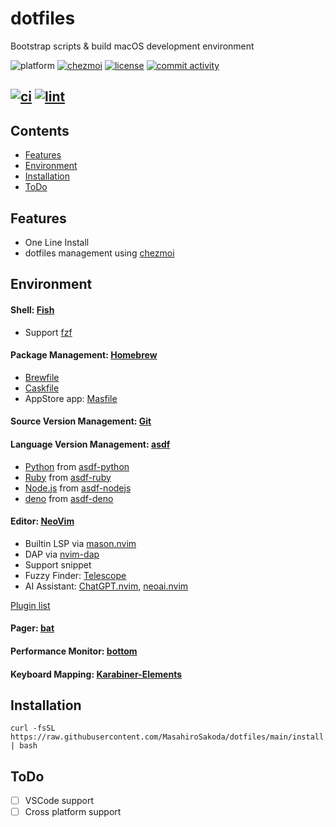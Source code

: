 # dotfiles
Bootstrap scripts & build macOS development environment

![platform](https://img.shields.io/badge/Platform-macOS-blue.svg)
[![chezmoi][chezmoi-badge]][chezmoi-website]
[![license][license-badge]][license-file]
[![commit activity](https://img.shields.io/github/commit-activity/m/MasahiroSakoda/dotfiles)](https://github.com/MasahiroSakoda/dotfiles/graphs/commit-activity)

[chezmoi-website]: https://github.com/twpayne/chezmoi
[chezmoi-badge]: https://img.shields.io/badge/Powered%20by-chezmoi-blue.svg
[license-badge]: https://img.shields.io/github/license/MasahiroSakoda/dotfiles
[license-file]: https://github.com/MasahiroSakoda/dotfiles/blob/main/LICENSE
[![ci](https://github.com/MasahiroSakoda/dotfiles/actions/workflows/ci.yml/badge.svg)](https://github.com/MasahiroSakoda/dotfiles/actions/workflows/ci.yml)
[![lint](https://github.com/MasahiroSakoda/dotfiles/actions/workflows/lint.yml/badge.svg)](https://github.com/MasahiroSakoda/dotfiles/actions/workflows/lint.yml)
---

## Contents
* [Features](#features)
* [Environment](#Environment)
* [Installation](#Installation)
* [ToDo](#ToDo)

## Features
* One Line Install
* dotfiles management using [chezmoi](https://github.com/twpayne/chezmoi)

## Environment
#### Shell: [Fish](https://github.com/fish-shell/fish-shell)
* Support [fzf](https://github.com/junegunn/fzf)

#### Package Management: [Homebrew](https://brew.sh)
* [Brewfile](https://github.com/MasahiroSakoda/dotfiles/blob/main/dot_config/homebrew/Brewfile.tmpl)
* [Caskfile](https://github.com/MasahiroSakoda/dotfiles/blob/main/dot_config/homebrew/Caskfile.tmpl)
* AppStore app: [Masfile](https://github.com/MasahiroSakoda/dotfiles/blob/main/dot_config/homebrew/Masfile)

#### Source Version Management: [Git](https://github.com/git/git)

#### Language Version Management: [asdf](https://github.com/asdf-vm/asdf)
* [Python](https://www.python.org/) from [asdf-python](https://github.com/asdf-community/asdf-python)
* [Ruby](https://www.ruby-lang.org/) from [asdf-ruby](https://github.com/asdf-vm/asdf-ruby)
* [Node.js](https://nodejs.org/) from [asdf-nodejs](https://github.com/asdf-vm/asdf-nodejs)
* [deno](https://deno.com/) from [asdf-deno](https://github.com/asdf-community/asdf-deno)

#### Editor: [NeoVim](https://github.com/neovim/neovim)
* Builtin LSP via [mason.nvim](https://github.com/williamboman/mason.nvim)
* DAP via [nvim-dap](https://github.com/mfussenegger/nvim-dap)
* Support snippet
* Fuzzy Finder: [Telescope](https://github.com/nvim-telescope/telescope.nvim)
* AI Assistant: [ChatGPT.nvim](https://github.com/jackMort/ChatGPT.nvim), [neoai.nvim](https://github.com/Bryley/neoai.nvim)

[Plugin list](https://github.com/MasahiroSakoda/dotfiles/blob/main/home/dot_config/nvim/lua/plugins/init.lua)

#### Pager: [bat](https://github.com/sharkdp/bat)

#### Performance Monitor: [bottom](https://github.com/ClementTsang/bottom)

#### Keyboard Mapping: [Karabiner-Elements](https://karabiner-elements.pqrs.org/)

## Installation
```
curl -fsSL https://raw.githubusercontent.com/MasahiroSakoda/dotfiles/main/install.sh | bash
```

## ToDo
* [ ] VSCode support
* [ ] Cross platform support
